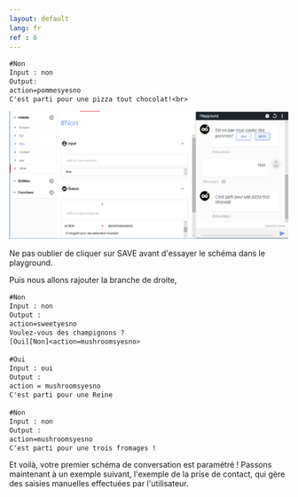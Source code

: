 ```yaml
---
layout: default
lang: fr
ref : 6
---
```

    #Non 
    Input : non 
    Output: 
    action=pommesyesno 
    C'est parti pour une pizza tout chocolat!<br>


 ![image](assets/images/Tout-chocolat.png)

Ne pas oublier de cliquer sur SAVE avant d'essayer le schéma dans le playground.

Puis nous allons rajouter la branche de droite, 

    #Non
    Input : non
    Output :
    action=sweetyesno
    Voulez-vous des champignons ?
    [Oui][Non]<action=mushroomsyesno>

    #Oui
    Input : oui
    Output :
    action = mushroomsyesno
    C'est parti pour une Reine

    #Non
    Input : non
    Output :
    action=mushroomsyesno
    C'est parti pour une trois fromages !



Et voilà,  votre premier schéma de conversation est paramétré ! Passons maintenant à un exemple suivant, l'exemple de la prise de contact, qui gère des saisies manuelles effectuées par l'utilisateur.








